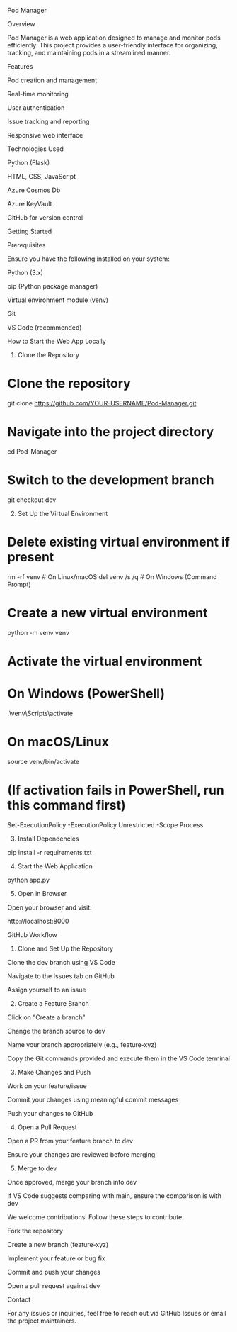 Pod Manager

Overview

Pod Manager is a web application designed to manage and monitor pods efficiently. This project provides a user-friendly interface for organizing, tracking, and maintaining pods in a streamlined manner.

Features

Pod creation and management

Real-time monitoring

User authentication

Issue tracking and reporting

Responsive web interface

Technologies Used

Python (Flask)

HTML, CSS, JavaScript

Azure Cosmos Db

Azure KeyVault

GitHub for version control

Getting Started

Prerequisites

Ensure you have the following installed on your system:

Python (3.x)

pip (Python package manager)

Virtual environment module (venv)

Git

VS Code (recommended)

How to Start the Web App Locally

1. Clone the Repository

# Clone the repository
git clone https://github.com/YOUR-USERNAME/Pod-Manager.git

# Navigate into the project directory
cd Pod-Manager

# Switch to the development branch
git checkout dev

2. Set Up the Virtual Environment

# Delete existing virtual environment if present
rm -rf venv  # On Linux/macOS
del venv /s /q  # On Windows (Command Prompt)

# Create a new virtual environment
python -m venv venv

# Activate the virtual environment
# On Windows (PowerShell)
.\venv\Scripts\activate
# On macOS/Linux
source venv/bin/activate

# (If activation fails in PowerShell, run this command first)
Set-ExecutionPolicy -ExecutionPolicy Unrestricted -Scope Process

3. Install Dependencies

pip install -r requirements.txt

4. Start the Web Application

python app.py

5. Open in Browser

Open your browser and visit:

http://localhost:8000

GitHub Workflow

1. Clone and Set Up the Repository

Clone the dev branch using VS Code

Navigate to the Issues tab on GitHub

Assign yourself to an issue

2. Create a Feature Branch

Click on "Create a branch"

Change the branch source to dev

Name your branch appropriately (e.g., feature-xyz)

Copy the Git commands provided and execute them in the VS Code terminal

3. Make Changes and Push

Work on your feature/issue

Commit your changes using meaningful commit messages

Push your changes to GitHub

4. Open a Pull Request

Open a PR from your feature branch to dev

Ensure your changes are reviewed before merging

5. Merge to dev

Once approved, merge your branch into dev

If VS Code suggests comparing with main, ensure the comparison is with dev

We welcome contributions! Follow these steps to contribute:

Fork the repository

Create a new branch (feature-xyz)

Implement your feature or bug fix

Commit and push your changes

Open a pull request against dev

Contact

For any issues or inquiries, feel free to reach out via GitHub Issues or email the project maintainers.


